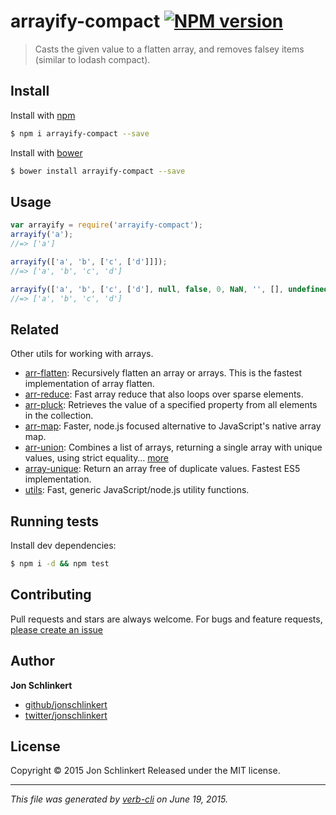 # arrayify-compact [![NPM version](https://badge.fury.io/js/arrayify-compact.svg)](http://badge.fury.io/js/arrayify-compact)

> Casts the given value to a flatten array, and removes falsey items (similar to lodash compact).

## Install

Install with [npm](https://www.npmjs.com/)

```sh
$ npm i arrayify-compact --save
```

Install with [bower](http://bower.io/)

```sh
$ bower install arrayify-compact --save
```

## Usage

```js
var arrayify = require('arrayify-compact');
arrayify('a');
//=> ['a']

arrayify(['a', 'b', ['c', ['d']]]);
//=> ['a', 'b', 'c', 'd']

arrayify(['a', 'b', ['c', ['d'], null, false, 0, NaN, '', [], undefined]]);
//=> ['a', 'b', 'c', 'd']
```

## Related

Other utils for working with arrays.

* [arr-flatten](https://github.com/jonschlinkert/arr-flatten): Recursively flatten an array or arrays. This is the fastest implementation of array flatten.
* [arr-reduce](https://github.com/jonschlinkert/arr-reduce): Fast array reduce that also loops over sparse elements.
* [arr-pluck](https://github.com/jonschlinkert/arr-pluck): Retrieves the value of a specified property from all elements in the collection.
* [arr-map](https://github.com/jonschlinkert/arr-map): Faster, node.js focused alternative to JavaScript's native array map.
* [arr-union](https://github.com/jonschlinkert/arr-union): Combines a list of arrays, returning a single array with unique values, using strict equality… [more](https://github.com/jonschlinkert/arr-union)
* [array-unique](https://github.com/jonschlinkert/array-unique): Return an array free of duplicate values. Fastest ES5 implementation.
* [utils](https://github.com/jonschlinkert/utils): Fast, generic JavaScript/node.js utility functions.

## Running tests

Install dev dependencies:

```sh
$ npm i -d && npm test
```

## Contributing

Pull requests and stars are always welcome. For bugs and feature requests, [please create an issue](https://github.com/jonschlinkert/arrayify-compact/issues/new)

## Author

**Jon Schlinkert**

+ [github/jonschlinkert](https://github.com/jonschlinkert)
+ [twitter/jonschlinkert](http://twitter.com/jonschlinkert)

## License

Copyright © 2015 Jon Schlinkert
Released under the MIT license.

***

_This file was generated by [verb-cli](https://github.com/assemble/verb-cli) on June 19, 2015._
